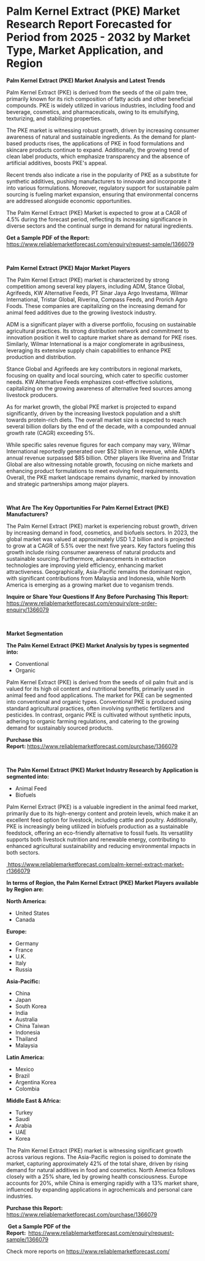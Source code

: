 <p><h1>Palm Kernel Extract (PKE) Market Research Report Forecasted for Period from 2025 -  2032 by Market Type, Market Application, and Region</h1></p><p><strong>Palm Kernel Extract (PKE) Market Analysis and Latest Trends</strong></p>
<p><p>Palm Kernel Extract (PKE) is derived from the seeds of the oil palm tree, primarily known for its rich composition of fatty acids and other beneficial compounds. PKE is widely utilized in various industries, including food and beverage, cosmetics, and pharmaceuticals, owing to its emulsifying, texturizing, and stabilizing properties.</p><p>The PKE market is witnessing robust growth, driven by increasing consumer awareness of natural and sustainable ingredients. As the demand for plant-based products rises, the applications of PKE in food formulations and skincare products continue to expand. Additionally, the growing trend of clean label products, which emphasize transparency and the absence of artificial additives, boosts PKE's appeal.</p><p>Recent trends also indicate a rise in the popularity of PKE as a substitute for synthetic additives, pushing manufacturers to innovate and incorporate it into various formulations. Moreover, regulatory support for sustainable palm sourcing is fueling market expansion, ensuring that environmental concerns are addressed alongside economic opportunities.</p><p>The Palm Kernel Extract (PKE) Market is expected to grow at a CAGR of 4.5% during the forecast period, reflecting its increasing significance in diverse sectors and the continual surge in demand for natural ingredients.</p></p>
<p><strong>Get a Sample PDF of the Report:&nbsp;</strong> <a href="https://www.reliablemarketforecast.com/enquiry/request-sample/1366079?utm_campaign=2219&utm_medium=2&utm_source=Github&utm_content=ia&utm_term=01022025&utm_id=palm-kernel-extract-pke">https://www.reliablemarketforecast.com/enquiry/request-sample/1366079</a></p>
<p>&nbsp;</p>
<p><strong>Palm Kernel Extract (PKE) Major Market Players</strong></p>
<p><p>The Palm Kernel Extract (PKE) market is characterized by strong competition among several key players, including ADM, Stance Global, Agrifeeds, KW Alternative Feeds, PT Sinar Jaya Argo Investama, Wilmar International, Tristar Global, Riverina, Compass Feeds, and Prorich Agro Foods. These companies are capitalizing on the increasing demand for animal feed additives due to the growing livestock industry.</p><p>ADM is a significant player with a diverse portfolio, focusing on sustainable agricultural practices. Its strong distribution network and commitment to innovation position it well to capture market share as demand for PKE rises. Similarly, Wilmar International is a major conglomerate in agribusiness, leveraging its extensive supply chain capabilities to enhance PKE production and distribution.</p><p>Stance Global and Agrifeeds are key contributors in regional markets, focusing on quality and local sourcing, which cater to specific customer needs. KW Alternative Feeds emphasizes cost-effective solutions, capitalizing on the growing awareness of alternative feed sources among livestock producers.</p><p>As for market growth, the global PKE market is projected to expand significantly, driven by the increasing livestock population and a shift towards protein-rich diets. The overall market size is expected to reach several billion dollars by the end of the decade, with a compounded annual growth rate (CAGR) exceeding 5%.</p><p>While specific sales revenue figures for each company may vary, Wilmar International reportedly generated over $52 billion in revenue, while ADM’s annual revenue surpassed $85 billion. Other players like Riverina and Tristar Global are also witnessing notable growth, focusing on niche markets and enhancing product formulations to meet evolving feed requirements. Overall, the PKE market landscape remains dynamic, marked by innovation and strategic partnerships among major players.</p></p>
<p>&nbsp;</p>
<p><strong>What Are The Key Opportunities For Palm Kernel Extract (PKE) Manufacturers?</strong></p>
<p><p>The Palm Kernel Extract (PKE) market is experiencing robust growth, driven by increasing demand in food, cosmetics, and biofuels sectors. In 2023, the global market was valued at approximately USD 1.2 billion and is projected to grow at a CAGR of 5.5% over the next five years. Key factors fueling this growth include rising consumer awareness of natural products and sustainable sourcing. Furthermore, advancements in extraction technologies are improving yield efficiency, enhancing market attractiveness. Geographically, Asia-Pacific remains the dominant region, with significant contributions from Malaysia and Indonesia, while North America is emerging as a growing market due to veganism trends.</p></p>
<p><strong>Inquire or Share Your Questions If Any Before Purchasing This Report:</strong> <a href="https://www.reliablemarketforecast.com/enquiry/pre-order-enquiry/1366079?utm_campaign=2219&utm_medium=2&utm_source=Github&utm_content=ia&utm_term=01022025&utm_id=palm-kernel-extract-pke">https://www.reliablemarketforecast.com/enquiry/pre-order-enquiry/1366079</a></p>
<p>&nbsp;</p>
<p><strong>Market Segmentation</strong></p>
<p><strong>The Palm Kernel Extract (PKE) Market Analysis by types is segmented into:</strong></p>
<p><ul><li>Conventional</li><li>Organic</li></ul></p>
<p><p>Palm Kernel Extract (PKE) is derived from the seeds of oil palm fruit and is valued for its high oil content and nutritional benefits, primarily used in animal feed and food applications. The market for PKE can be segmented into conventional and organic types. Conventional PKE is produced using standard agricultural practices, often involving synthetic fertilizers and pesticides. In contrast, organic PKE is cultivated without synthetic inputs, adhering to organic farming regulations, and catering to the growing demand for sustainably sourced products.</p></p>
<p><strong>Purchase this Report:&nbsp;</strong><a href="https://www.reliablemarketforecast.com/purchase/1366079?utm_campaign=2219&utm_medium=2&utm_source=Github&utm_content=ia&utm_term=01022025&utm_id=palm-kernel-extract-pke">https://www.reliablemarketforecast.com/purchase/1366079</a></p>
<p>&nbsp;</p>
<p><strong>The Palm Kernel Extract (PKE) Market Industry Research by Application is segmented into:</strong></p>
<p><ul><li>Animal Feed</li><li>Biofuels</li></ul></p>
<p><p>Palm Kernel Extract (PKE) is a valuable ingredient in the animal feed market, primarily due to its high-energy content and protein levels, which make it an excellent feed option for livestock, including cattle and poultry. Additionally, PKE is increasingly being utilized in biofuels production as a sustainable feedstock, offering an eco-friendly alternative to fossil fuels. Its versatility supports both livestock nutrition and renewable energy, contributing to enhanced agricultural sustainability and reducing environmental impacts in both sectors.</p></p>
<p><a href="https://www.reliablemarketforecast.com/palm-kernel-extract-market-r1366079?utm_campaign=2219&utm_medium=2&utm_source=Github&utm_content=ia&utm_term=01022025&utm_id=palm-kernel-extract-pke">&nbsp;https://www.reliablemarketforecast.com/palm-kernel-extract-market-r1366079</a></p>
<p><strong>In terms of Region, the Palm Kernel Extract (PKE) Market Players available by Region are:</strong></p>
<p>
    <p> <strong> North America: </strong>
        <ul>
            <li>United States</li>
            <li>Canada</li>
        </ul>
        </p> 
    <p> <strong> Europe: </strong>
        <ul>
            <li>Germany</li>
            <li>France</li>
            <li>U.K.</li>
            <li>Italy</li>
            <li>Russia</li>
        </ul>
        </p> 
    <p> <strong> Asia-Pacific: </strong>
        <ul>
            <li>China</li>
            <li>Japan</li>
            <li>South Korea</li>
            <li>India</li>
            <li>Australia</li>
            <li>China Taiwan</li>
            <li>Indonesia</li>
            <li>Thailand</li>
            <li>Malaysia</li>
        </ul>
        </p> 
    <p> <strong> Latin America: </strong>
        <ul>
            <li>Mexico</li>
            <li>Brazil</li>
            <li>Argentina Korea</li>
            <li>Colombia</li>
        </ul>
        </p> 
    <p> <strong> Middle East & Africa: </strong>
        <ul>
            <li>Turkey</li>
            <li>Saudi</li>
            <li>Arabia</li>
            <li>UAE</li>
            <li>Korea</li>
        </ul>
    </p>
    </p>
<p><p>The Palm Kernel Extract (PKE) market is witnessing significant growth across various regions. The Asia-Pacific region is poised to dominate the market, capturing approximately 42% of the total share, driven by rising demand for natural additives in food and cosmetics. North America follows closely with a 25% share, led by growing health consciousness. Europe accounts for 20%, while China is emerging rapidly with a 13% market share, influenced by expanding applications in agrochemicals and personal care industries.</p></p>
<p><strong>Purchase this Report: </strong><a href="https://www.reliablemarketforecast.com/purchase/1366079?utm_campaign=2219&utm_medium=2&utm_source=Github&utm_content=ia&utm_term=01022025&utm_id=palm-kernel-extract-pke">https://www.reliablemarketforecast.com/purchase/1366079</a></p>
<p>&nbsp;<strong>Get a Sample PDF of the Report:&nbsp;&nbsp;</strong><a href="https://www.reliablemarketforecast.com/enquiry/request-sample/1366079?utm_campaign=2219&utm_medium=2&utm_source=Github&utm_content=ia&utm_term=01022025&utm_id=palm-kernel-extract-pke">https://www.reliablemarketforecast.com/enquiry/request-sample/1366079</a></p>
<p><strong></strong></p>
<p>Check more reports on <a href="https://www.reliablemarketforecast.com/?utm_campaign=2219&utm_medium=2&utm_source=Github&utm_content=ia&utm_term=01022025&utm_id=palm-kernel-extract-pke">https://www.reliablemarketforecast.com/</a></p>